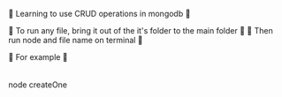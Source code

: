
🍁 Learning to use CRUD  operations in mongodb 🌿

🍁 To run any file, bring it out of the it's folder to the main folder 🌿
🍁 Then run node and file name on terminal 🌿

🍁 For example 🌿

######
node createOne